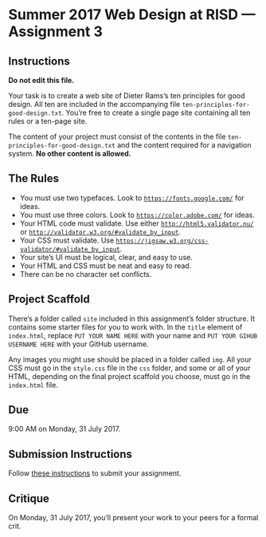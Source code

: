 # Summer 2017 Web Design at RISD — Assignment 3

## Instructions

**Do not edit this file.**

Your task is to create a web site of Dieter Rams’s ten principles for good design. All ten are included in the accompanying file `ten-principles-for-good-design.txt`. You’re free to create a single page site containing all ten rules or a ten-page site.

The content of your project must consist of the contents in the file `ten-principles-for-good-design.txt` and the content required for a navigation system. **No other content is allowed.**

## The Rules

- You must use two typefaces. Look to [`https://fonts.google.com/`](https://fonts.google.com/) for ideas.
- You must use three colors. Look to [`https://color.adobe.com/`](https://color.adobe.com/) for ideas.
- Your HTML code must validate. Use either [`http://html5.validator.nu/`](http://html5.validator.nu/) or [`http://validator.w3.org/#validate_by_input`](http://validator.w3.org/#validate_by_input).
- Your CSS must validate. Use [`https://jigsaw.w3.org/css-validator/#validate_by_input`](https://jigsaw.w3.org/css-validator/#validate_by_input).
- Your site’s UI must be logical, clear, and easy to use.
- Your HTML and CSS must be neat and easy to read.
- There can be no character set conflicts.

## Project Scaffold

There’s a folder called `site` included in this assignment’s folder structure. It contains some starter files for you to work with. In the `title` element of `index.html`, replace `PUT YOUR NAME HERE` with your name and `PUT YOUR GIHUB USERNAME HERE` with your GitHub username.

Any images you might use should be placed in a folder called `img`. All your CSS must go in the `style.css` file in the `css` folder, and some or all of your HTML, depending on the final project scaffold you choose, must go in the `index.html` file.

## Due

9:00 AM on Monday, 31 July 2017.

## Submission Instructions

Follow [these instructions](http://code-warrior.github.io/tutorials/submitting-assignments-using-github-desktop/) to submit your assignment.

## Critique

On Monday, 31 July 2017, you’ll present your work to your peers for a formal crit.
